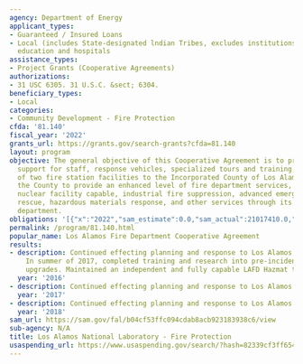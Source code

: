 ```yaml
---
agency: Department of Energy
applicant_types:
- Guaranteed / Insured Loans
- Local (includes State-designated lndian Tribes, excludes institutions of higher
  education and hospitals
assistance_types:
- Project Grants (Cooperative Agreements)
authorizations:
- 31 USC 6305. 31 U.S.C. &sect; 6304.
beneficiary_types:
- Local
categories:
- Community Development - Fire Protection
cfda: '81.140'
fiscal_year: '2022'
grants_url: https://grants.gov/search-grants?cfda=81.140
layout: program
objective: The general objective of this Cooperative Agreement is to provide financial
  support for staff, response vehicles, specialized tours and training, and the use
  of two fire station facilities to the Incorporated County of Los Alamos to allow
  the County to provide an enhanced level of fire department services, including advanced
  nuclear facility capable, industrial fire suppression, advanced emergency medical,
  rescue, hazardous materials response, and other services through its municipal fire
  department.
obligations: '[{"x":"2022","sam_estimate":0.0,"sam_actual":21017410.0,"usa_spending_actual":0.0},{"x":"2023","sam_estimate":614678.0,"sam_actual":0.0,"usa_spending_actual":0.0},{"x":"2024","sam_estimate":31555693.0,"sam_actual":0.0,"usa_spending_actual":0.0}]'
permalink: /program/81.140.html
popular_name: Los Alamos Fire Department Cooperative Agreement
results:
- description: Continued effecting planning and response to Los Alamos National Laboratory.
    In summer of 2017, completed training and research into pre-incident planning
    upgrades. Maintained an independent and fully capable LAFD Hazmat team.
  year: '2016'
- description: Continued effecting planning and response to Los Alamos National Laboratory.
  year: '2017'
- description: Continued effecting planning and response to Los Alamos National Laboratory.
  year: '2018'
sam_url: https://sam.gov/fal/b04cf53ffc094cdab8acb923183938c6/view
sub-agency: N/A
title: Los Alamos National Laboratory - Fire Protection
usaspending_url: https://www.usaspending.gov/search/?hash=82339cf3ff654841c3bc260012dc4a76
---
```

